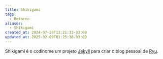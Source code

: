 ```yaml
---
title: Shikigami
tags:
  - Retorno
aliases:
  - Shikigami
created_at: 2024-07-26T13:21:33-03:00
updated_at: 2025-02-09T01:25:38-03:00
---
```


Shikigami é o codinome um projeto [Jekyll](../../10/entrada/Jekyll.md) para criar o blog pessoal de [Ryu](../../24/saida/Mateus_Ryu_Yamaguchi.md).
